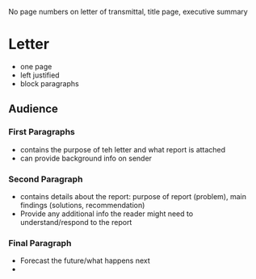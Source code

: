 No page numbers on letter of transmittal, title page, executive summary
# Letter
- one page
- left justified
- block paragraphs
## Audience 
### First Paragraphs
- contains the purpose of teh letter and what report is attached
- can provide background info on sender
### Second Paragraph
- contains details about the report: purpose of report (problem), main findings (solutions, recommendation)
- Provide any additional info the reader might need to understand/respond to the report
### Final Paragraph 
- Forecast the future/what happens next
- 